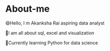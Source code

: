 # About-me

😄Hello, I m Akanksha Rai aspiring data analyst 

🧷I am all about sql, excel and visualization

🐍Currently learning Python for data science 
